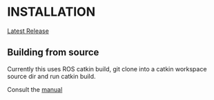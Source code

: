 
# INSTALLATION

[Latest Release]

## Building from source

Currently this uses ROS catkin build, git clone into a catkin workspace source dir and run catkin build.

Consult the [manual]

[Latest Release]: https://github.com/gesellkammer/lambda/releases
[manual]: https://github.com/gesellkammer/lambda/blob/master/doc/lambda-manual.md
